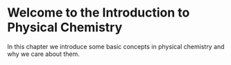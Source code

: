 Welcome to the Introduction to Physical Chemistry
============================

In this chapter we introduce some basic concepts in physical chemistry and why we care about them.


